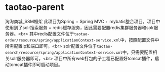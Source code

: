 # taotao-parent
淘淘商城_SSM框架
此项目为Spring + Spring MVC + mybatis整合项目，项目中使用到了solr搜索服务 + redis缓存服务，因此需要配置redis集群服务器和solr服务器。\<br>
其中redis配置文件位于`taotao-order/resource/spring/applicationContext-service.xml`中，按照配置文件中所需配置ip和端口即可。\<br>
solr配置文件位于`taotao-search/resource/spring/applicationContext-service.xml`中，只需要配置相关solr服务器即可。\<br>
项目中所有web打包的子工程已配置好tomcat插件，启动tomcat插件即可启动项目。
